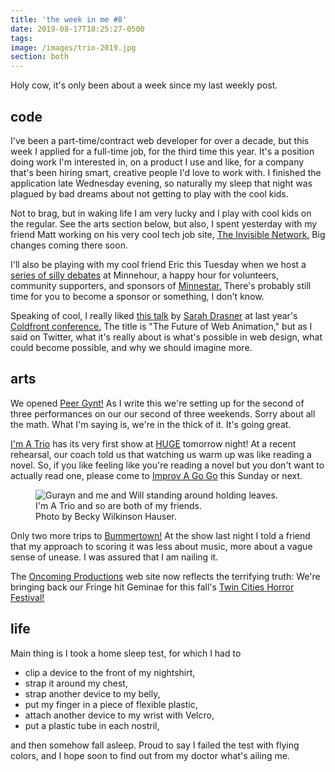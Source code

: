 ```yaml
---
title: 'the week in me #8'
date: 2019-08-17T18:25:27-0500
tags:
image: /images/trio-2019.jpg
section: both
---
```


Holy cow, it's only been about a week since my last weekly post.

## code

I've been a part-time/contract web developer for over a decade, but
this week I applied for a full-time job, for the third time this year.
It's a position doing work I'm interested in, on a product I use and
like, for a company that's been hiring smart, creative people I'd love
to work with. I finished the application late Wednesday evening, so
naturally my sleep that night was plagued by bad dreams about not
getting to
play with the cool kids.

Not to brag, but in waking life I am very lucky and I play with cool kids
on the regular. See the arts
section below, but also, I spent yesterday with my friend Matt working
on his very cool tech job site, [The Invisible Network.][TIN] Big
changes coming there soon.

I'll also be playing with my cool friend Eric this Tuesday when we
host a [series of silly debates][Minnehour tweet] at Minnehour,
a happy hour for volunteers, community supporters, and sponsors
of [Minnestar.][Minnestar] There's probably still time for you
to become a sponsor or something, I don't know.

Speaking of cool, I really liked [this talk][Drasner Coldfront] by
[Sarah Drasner] at last year's [Coldfront conference.][Coldfront 2018]
The title is "The Future of Web Animation," but as I said on Twitter,
what it's really about is what's possible in web design, what could
become possible, and why we should imagine more.

## arts

We opened [Peer Gynt!][Peer Gynt] As I write this we're setting up for
the second of three performances on our our
second of three weekends. Sorry about all the math. What I'm saying is,
we're in the thick of it. It's going great.

[I'm A Trio] has its very first show at [HUGE] tomorrow night!
At a recent rehearsal, our coach told us that watching us warm up
was like reading a novel. So, if you like feeling like you're reading a novel
but you don't want to actually read one, please come to
[Improv A Go Go] this Sunday or next.

<figure>
  <img
    src="/images/trio-2019.jpg"
    alt="Gurayn and me and Will standing around holding leaves."
  >
  <figcaption>I'm A Trio and so are both of my friends.<br>Photo by Becky Wilkinson Hauser.</figcaption>
</figure>

Only two more trips to [Bummertown!][Bummertown] At the show last night
I told a friend that my approach to scoring it was less about music, more
about a vague sense of unease. I was assured that I am nailing it.

The [Oncoming Productions] web site now reflects the terrifying truth:
We're bringing back our Fringe hit Geminae for this fall's
[Twin Cities Horror Festival!][TCHF]

## life

Main thing is I took a home sleep test, for which I had to

- clip a device to the front of my nightshirt,
- strap it around my chest,
- strap another device to my belly,
- put my finger in a piece of flexible plastic,
- attach another device to my wrist with Velcro,
- put a plastic tube in each nostril,

and then somehow fall asleep. Proud to say I failed the test with flying
colors, and I hope soon to find out from my doctor what's ailing me.

[TIN]: https://www.invisiblenetwork.io
[Minnehour tweet]: https://twitter.com/minnestar/status/1161645906682372096
[Minnestar]: https://minnestar.org
[Drasner Coldfront]: https://youtu.be/qdlL9Z8PdIo
[Sarah Drasner]: https://sarahdrasnerdesign.com
[Coldfront 2018]: https://2018.coldfront.co/
[Improv A Go Go]: https://www.hugetheater.com/event/improv-a-go-go-5-2019-08-18/
[I'm A Trio]: https://www.facebook.com/imatrio/
[HUGE]: https://www.hugetheater.com/
[peer gynt]: https://www.norwayhouse.org/calendar/peer-gynt
[TCHF]: https://www.tchorrorfestival.com
[bummertown]: https://www.facebook.com/bummertown/
[Oncoming Productions]: https://oncomingproductions.com

<!--
- sleep
- replaaced headphones
- CONvergence
  – Brother Guy
- Prime Day
- biking
- sugar
- The Jeffersons
- board books
- Festskrift
- mass shootings





- "composer"
  - Cedar Commissions
- accompanied Filbert
- Geminae
- I'm A Trio
- Arboretum
- Peer Gynt
  - "something sexy"
  - sea shanty
  - cardamom sugar
- Bad Poets Society
- too depressed for STEMprov
- Fringe




- Stockholm/Amsterdam
- Toptal?
  - Vuetify
- Svelte
- Flock
- LOC Labs
- discovered I used TypeScript in 2016, for Exercist
- MINN
- Climate Choice

" sometimes the best way to
       write a complicated piece of code is by pretending someone
       else has already written the complicated part for us"


- sleep
- replaaced headphones
- CONvergence
  – Brother Guy
- too many cool things with too many cool people
- Prime Day
- biking
- sugar
- Fixathon
- The Jeffersons
- hand blender
- board books
- Festskrift
- mass shootings




-->
